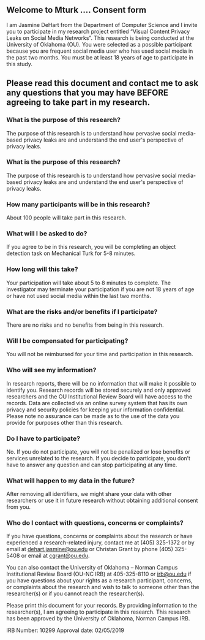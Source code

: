 ## Welcome to Mturk .... Consent form

I am Jasmine DeHart from the Department of Computer Science and I invite you to participate in my research project entitled “Visual Content Privacy Leaks on Social Media Networks”. This research is being conducted at the University of Oklahoma (OU). You were selected as a possible participant because you are frequent social media user who has used social media in the past two months. You must be at least 18 years of age to participate in this study.

## Please read this document and contact me to ask any questions that you may have BEFORE agreeing to take part in my research.

### What is the purpose of this research? 
The purpose of this research is to understand how pervasive social media-based privacy leaks are and understand the end user's perspective of privacy leaks.

### What is the purpose of this research?
The purpose of this research is to understand how pervasive social media-based privacy leaks are and understand the end user's perspective of privacy leaks.

### How many participants will be in this research?
About 100 people will take part in this research.

### What will I be asked to do?
 If you agree to be in this research, you will be completing an object detection task on Mechanical Turk for 5-8 minutes.
 
### How long will this take?
Your participation will take about 5 to 8 minutes to complete. The investigator may terminate your participation if you are not 18 years of age or have not used social media within the last two months.

### What are the risks and/or benefits if I participate? 
There are no risks and no benefits from being in this research.

### Will I be compensated for participating?
You will not be reimbursed for your time and participation in this research.

### Who will see my information?
In research reports, there will be no information that will make it possible to identify you. Research records will be stored securely and only approved researchers and the OU Institutional Review Board will have access to the records. Data are collected via an online survey system that has its own privacy and security policies for keeping your information confidential. Please note no assurance can be made as to the use of the data you provide for purposes other than this research.

### Do I have to participate?
No. If you do not participate, you will not be penalized or lose benefits or services unrelated to the research. If you decide to participate, you don’t have to answer any question and can stop participating at any time.

### What will happen to my data in the future?
After removing all identifiers, we might share your data with other researchers or use it in future research without obtaining additional consent from you.

### Who do I contact with questions, concerns or complaints? 
If you have questions, concerns or complaints about the research or have experienced a research-related injury, contact me at (405) 325-1372 or by email at dehart.jasmine@ou.edu or Christan Grant by phone (405) 325-5408 or email at cgrant@ou.edu.

You can also contact the University of Oklahoma – Norman Campus Institutional Review Board (OU-NC IRB) at 405-325-8110 or irb@ou.edu if you have questions about your rights as a research participant, concerns, or complaints about the research and wish to talk to someone other than the researcher(s) or if you cannot reach the researcher(s).

Please print this document for your records. By providing information to the researcher(s), I am agreeing to participate in this research. This research has been approved by the University of Oklahoma, Norman Campus IRB.


IRB Number: 10299                                            Approval date: 02/05/2019
